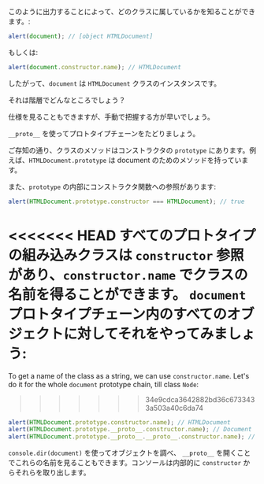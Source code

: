 
このように出力することによって、どのクラスに属しているかを知ることができます。:

```js run
alert(document); // [object HTMLDocument]
```

もしくは:

```js run
alert(document.constructor.name); // HTMLDocument
```

したがって、`document` は `HTMLDocument` クラスのインスタンスです。

それは階層でどんなところでしょう？

仕様を見ることもできますが、手動で把握する方が早いでしょう。

`__proto__` を使ってプロトタイプチェーンをたどりましょう。

ご存知の通り、クラスのメソッドはコンストラクタの `prototype` にあります。例えば、`HTMLDocument.prototype` は document のためのメソッドを持っています。

また、`prototype` の内部にコンストラクタ関数への参照があります:

```js run
alert(HTMLDocument.prototype.constructor === HTMLDocument); // true
```

<<<<<<< HEAD
すべてのプロトタイプの組み込みクラスは `constructor` 参照があり、`constructor.name` でクラスの名前を得ることができます。 `document`プロトタイプチェーン内のすべてのオブジェクトに対してそれをやってみましょう:
=======
To get a name of the class as a string, we can use `constructor.name`. Let's do it for the whole `document` prototype chain, till class `Node`:
>>>>>>> 34e9cdca3642882bd36c6733433a503a40c6da74

```js run
alert(HTMLDocument.prototype.constructor.name); // HTMLDocument
alert(HTMLDocument.prototype.__proto__.constructor.name); // Document
alert(HTMLDocument.prototype.__proto__.__proto__.constructor.name); // Node
```

`console.dir(document)` を使ってオブジェクトを調べ、 `__proto__` を開くことでこれらの名前を見ることもできます。コンソールは内部的に `constructor` からそれらを取り出します。
